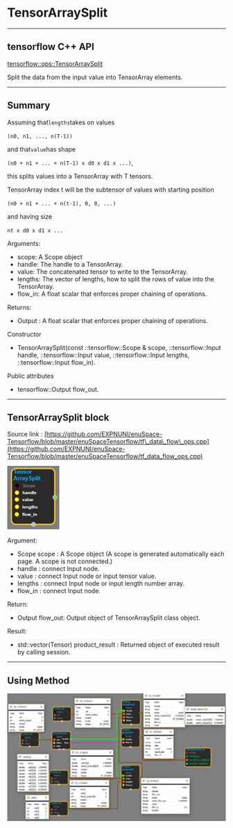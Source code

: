 # TensorArraySplit

---

## tensorflow C++ API

[tensorflow::ops::TensorArraySplit](https://www.tensorflow.org/api_docs/cc/class/tensorflow/ops/tensor-array-split)

Split the data from the input value into TensorArray elements.

---

## Summary

Assuming that`lengths`takes on values

`(n0, n1, ..., n(T-1))`

and that`value`has shape

`(n0 + n1 + ... + n(T-1) x d0 x d1 x ...)`,

this splits values into a TensorArray with T tensors.

TensorArray index t will be the subtensor of values with starting position

`(n0 + n1 + ... + n(t-1), 0, 0, ...)`

and having size

`nt x d0 x d1 x ...`

Arguments:

* scope: A Scope object
* handle: The handle to a TensorArray.
* value: The concatenated tensor to write to the TensorArray.
* lengths: The vector of lengths, how to split the rows of value into the TensorArray.
* flow\_in: A float scalar that enforces proper chaining of operations.

Returns:

* Output : A float scalar that enforces proper chaining of operations.

Constructor

* TensorArraySplit\(const ::tensorflow::Scope & scope, ::tensorflow::Input handle, ::tensorflow::Input value, ::tensorflow::Input lengths, ::tensorflow::Input flow\_in\).

Public attributes

* tensorflow::Output flow\_out.

---

## TensorArraySplit block

Source link : [https://github.com/EXPNUNI/enuSpace-Tensorflow/blob/master/enuSpaceTensorflow/tf\_data\_flow\_ops.cpp](https://github.com/EXPNUNI/enuSpace-Tensorflow/blob/master/enuSpaceTensorflow/tf_data_flow_ops.cpp)

![](/assets/dataflow_TensorArraySplit_Symbol.png)

Argument:

* Scope scope : A Scope object \(A scope is generated automatically each page. A scope is not connected.\)
* handle : connect Input node.
* value : connect Input node or input tensor value.
* lengths : connect Input node or input length number array.
* flow\_in : connect Input node.

Return:

* Output flow\_out: Output object of TensorArraySplit class object.

Result:

* std::vector\(Tensor\) product\_result : Returned object of executed result by calling session.

---

## Using Method

![](/assets/dataflow_TensorArraySplit_Method.png)

